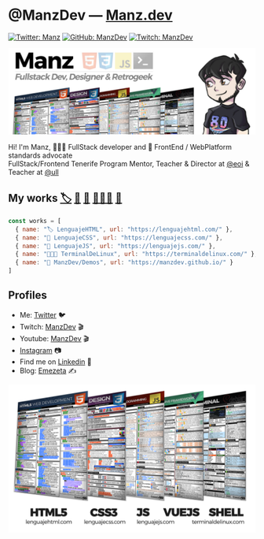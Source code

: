 # @ManzDev — [Manz.dev](https://manz.dev/)

[![Twitter: Manz](https://img.shields.io/twitter/follow/Manz?style=social)](https://twitter.com/Manz)
[![GitHub: ManzDev](https://img.shields.io/github/followers/ManzDev?label=ManzDev&style=social)](https://github.com/ManzDev)
[![Twitch: ManzDev](https://img.shields.io/twitch/status/ManzDev?label=Twitch&style=social)](https://twitch.tv/ManzDev)

![ManzDev - GitHub Profile](https://raw.githubusercontent.com/ManzDev/manzdev/master/github-profile.jpg)

Hi! I'm Manz, 👨🏽‍💻 FullStack developer and 🥑 FrontEnd / WebPlatform standards  advocate<br>
FullStack/Frontend Tenerife Program Mentor, Teacher & Director at [@eoi](https://twitter.com/eoi) & Teacher at [@ull](https://twitter.com/ull)

## My works [🏷️](https://lenguajehtml.com/) [🎨](https://lenguajecss.com/) [🤖](https://lenguajejs.com/) [👨🏽‍💻](https://terminaldelinux.com/) [🏓](https://manzdev.github.io/)

```js
const works = [
  { name: "🏷️ LenguajeHTML", url: "https://lenguajehtml.com/" },
  { name: "🎨 LenguajeCSS", url: "https://lenguajecss.com/" },
  { name: "🤖 LenguajeJS", url: "https://lenguajejs.com/" },
  { name: "👨🏽‍💻 TerminalDeLinux", url: "https://terminaldelinux.com/" },
  { name: "🏓 ManzDev/Demos", url: "https://manzdev.github.io/" }
]
```

## Profiles

- Me: [Twitter](https://twitter.com/Manz) 🐦 
- Twitch: [ManzDev](https://twitch.tv/ManzDev) 🎬
- Youtube: [ManzDev](https://youtube.com/c/ManzDev) 🎬
- [Instagram](https://instagram.com/joseromanhdez) 📷
- Find me on [Linkedin](https://www.linkedin.com/in/joseromanhdez/) 💼
- Blog: [Emezeta](https://www.emezeta.com/) ✍️

[![FrontEnd Cheatsheets](https://raw.githubusercontent.com/ManzDev/manzdev/master/cheatsheets.png)](https://twitter.com/Manz/status/1275338301172600837)
